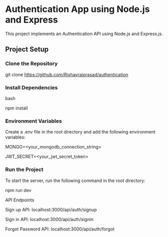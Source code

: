 # Authentication App using Node.js and Express

This project implements an Authentication API using Node.js and Express.js.

## Project Setup

### Clone the Repository
git clone https://github.com/Rishavrajprasad/authentication
### Install Dependencies
bash

npm install

### Environment Variables
Create a .env file in the root directory and add the following environment variables:

MONGO=<your_mongodb_connection_string>

JWT_SECRET=<your_jwt_secret_token>

### Run the Project
To start the server, run the following command in the root directory:


npm run dev

API Endpoints

Sign up API: localhost:3000/api/auth/signup

Sign in API: localhost:3000/api/auth/signin

Forgot Password API: localhost:3000/api/auth/forgot
